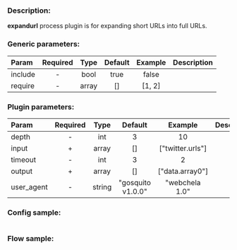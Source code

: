 ### Description:

**expandurl** process plugin is for expanding short URLs into full URLs.


### Generic parameters:

| Param   | Required | Type  | Default | Example | Description |
|:--------|:--------:|:-----:|:-------:|:-------:|:------------|
| include |    -     | bool  |  true   |  false  |             |
| require |    -     | array |   []    | [1, 2]  |             |


### Plugin parameters:

| Param      | Required |  Type  |      Default      |     Example      | Description |
|:-----------|:--------:|:------:|:-----------------:|:----------------:|:------------|
| depth      |    -     |  int   |         3         |        10        |             |
| input      |    +     | array  |        []         | ["twitter.urls"] |             |
| timeout    |    -     |  int   |         3         |        2         |             |
| output     |    +     | array  |        []         | ["data.array0"]  |             |
| user_agent |    -     | string | "gosquito v1.0.0" |  "webchela 1.0"  |             |

### Config sample:

```toml

```

### Flow sample:

```yaml
```